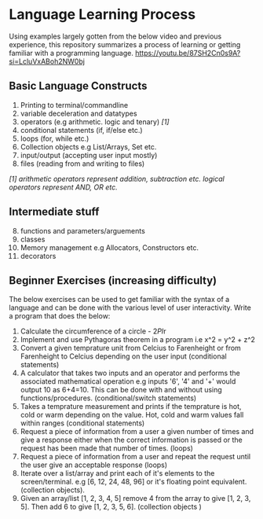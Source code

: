 # Language Learning Process

Using examples largely gotten from the below video and previous experience, this repository summarizes a process of learning or getting familiar with a programming language.
https://youtu.be/87SH2Cn0s9A?si=LcluVxABoh2NW0bj

## Basic Language Constructs
1. Printing to terminal/commandline 
2. variable deceleration and datatypes
3. operators (e.g arithmetic. logic and tenary) _[1]_
4. conditional statements (if, if/else etc.)
5. loops (for, while etc.)
6. Collection objects e.g List/Arrays, Set etc.
7. input/output (accepting user input mostly)
8. files (reading from and writing to files)


_[1] arithmetic operators represent addition, subtraction etc. logical operators represent AND, OR etc._

## Intermediate stuff
8. functions and parameters/arguements
9. classes
10. Memory management e.g Allocators, Constructors etc.
11. decorators

## Beginner Exercises (increasing difficulty)
The below exercises can be used to get familiar with the syntax of a language and can be done with the various level of user interactivity. Write a program that does the below:
1. Calculate the circumference of a circle - 2*PI*r
2. Implement and use Pythagoras theorem in a program i.e x^2 = y^2 + z^2
3. Convert a given temprature unit from Celcius to Farenheight or from Farenheight to Celcius depending on the user input (conditional statements)
4. A calculator that takes two inputs and an operator and performs the associated mathematical operation e.g inputs '6', '4' and '+' would output 10 as 6+4=10. This can be done with and without using functions/procedures. (conditional/switch statements)
5. Takes a temprature measurement and prints if the temprature is hot, cold or warm depending on the value. Hot, cold and warm values fall within ranges (conditional statements)
6. Request a piece of information from a user a given number of times and give a response either when the correct information is passed or the request has been made that number of times. (loops)
7. Request a piece of information from a user and repeat the request until the user give an acceptable response (loops)
8. Iterate over a list/array and print each of it's elements to the screen/terminal. e.g [6, 12, 24, 48, 96] or it's floating point equivalent. (collection objects).
9. Given an array/list [1, 2, 3, 4, 5] remove 4 from the array to give [1, 2, 3, 5]. Then add 6 to give [1, 2, 3, 5, 6]. (collection objects )
